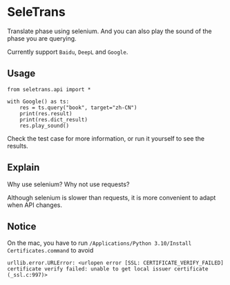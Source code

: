 # SeleTrans

Translate phase using selenium. And you can also play the sound of the phase you are querying.

Currently support `Baidu`, `DeepL` and `Google`.

## Usage

```
from seletrans.api import *

with Google() as ts:
    res = ts.query("book", target="zh-CN")
    print(res.result)
    print(res.dict_result)
    res.play_sound()
```

Check the test case for more information, or run it yourself to see the results.

## Explain

Why use selenium? Why not use requests?

Although selenium is slower than requests, it is more convenient to adapt when API changes.

## Notice
On the mac, you have to run `/Applications/Python 3.10/Install Certificates.command` to avoid 

```
urllib.error.URLError: <urlopen error [SSL: CERTIFICATE_VERIFY_FAILED] certificate verify failed: unable to get local issuer certificate (_ssl.c:997)>
```
